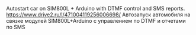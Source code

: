 Autostart car on SIM800L + Arduino with DTMF control and SMS reports.
https://www.drive2.ru/l/471004119256006698/
Автозапуск автомобиля на связке модулей SIM800L+Arduino с управлением по DTMF и отчетами по SMS


